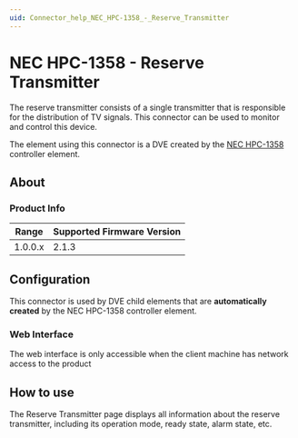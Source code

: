 ```yaml
---
uid: Connector_help_NEC_HPC-1358_-_Reserve_Transmitter
---
```


# NEC HPC-1358 - Reserve Transmitter

The reserve transmitter consists of a single transmitter that is responsible for the distribution of TV signals. This connector can be used to monitor and control this device.

The element using this connector is a DVE created by the [NEC HPC-1358](xref:Connector_help_NEC_HPC-1358) controller element.

## About

### Product Info

| Range | Supported Firmware Version |
|------------------|-----------------------------|
| 1.0.0.x          | 2.1.3                       |

## Configuration

This connector is used by DVE child elements that are **automatically created** by the NEC HPC-1358 controller element.

### Web Interface

The web interface is only accessible when the client machine has network access to the product

## How to use

The Reserve Transmitter page displays all information about the reserve transmitter, including its operation mode, ready state, alarm state, etc.
